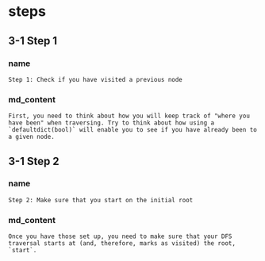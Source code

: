 <!---title{print_ordered_file_structure() Function Part 1}--->    

<!--badges={Python:9,Algorithms:9}-->

<!--concepts={directedGraphs, introToGraphs, useOfGraphs, Depth First Search (DFS), Stack Manipulation}-->

# steps

## 3-1 Step 1

### name

```
Step 1: Check if you have visited a previous node
```

### md_content

```
First, you need to think about how you will keep track of "where you have been" when traversing. Try to think about how using a `defaultdict(bool)` will enable you to see if you have already been to a given node. 
```

## 3-1 Step 2

### name

```
Step 2: Make sure that you start on the initial root
```

### md_content

```
Once you have those set up, you need to make sure that your DFS traversal starts at (and, therefore, marks as visited) the root, `start`.
```

